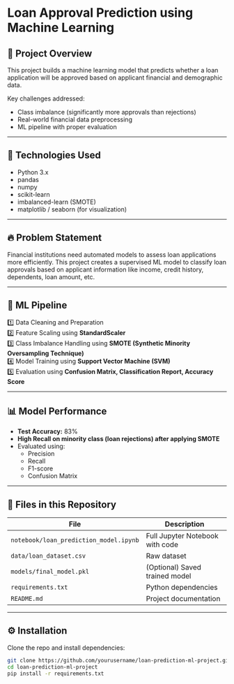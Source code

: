 # Loan Approval Prediction using Machine Learning

## 📌 Project Overview

This project builds a machine learning model that predicts whether a loan application will be approved based on applicant financial and demographic data.

Key challenges addressed:
- Class imbalance (significantly more approvals than rejections)
- Real-world financial data preprocessing
- ML pipeline with proper evaluation

---

## 🧪 Technologies Used

- Python 3.x
- pandas
- numpy
- scikit-learn
- imbalanced-learn (SMOTE)
- matplotlib / seaborn (for visualization)

---

## 🔥 Problem Statement

Financial institutions need automated models to assess loan applications more efficiently. This project creates a supervised ML model to classify loan approvals based on applicant information like income, credit history, dependents, loan amount, etc.

---

## 🔄 ML Pipeline

1️⃣ Data Cleaning and Preparation  
2️⃣ Feature Scaling using **StandardScaler**  
3️⃣ Class Imbalance Handling using **SMOTE (Synthetic Minority Oversampling Technique)**  
4️⃣ Model Training using **Support Vector Machine (SVM)**  
5️⃣ Evaluation using **Confusion Matrix, Classification Report, Accuracy Score**

---

## 📊 Model Performance

- **Test Accuracy:** 83%
- **High Recall on minority class (loan rejections) after applying SMOTE**
- Evaluated using:
  - Precision
  - Recall
  - F1-score
  - Confusion Matrix

---

## 🚀 Files in this Repository

| File | Description |
| ---- | ----------- |
| `notebook/loan_prediction_model.ipynb` | Full Jupyter Notebook with code |
| `data/loan_dataset.csv` | Raw dataset |
| `models/final_model.pkl` | (Optional) Saved trained model |
| `requirements.txt` | Python dependencies |
| `README.md` | Project documentation |

---

## ⚙ Installation

Clone the repo and install dependencies:

```bash
git clone https://github.com/yourusername/loan-prediction-ml-project.git
cd loan-prediction-ml-project
pip install -r requirements.txt
